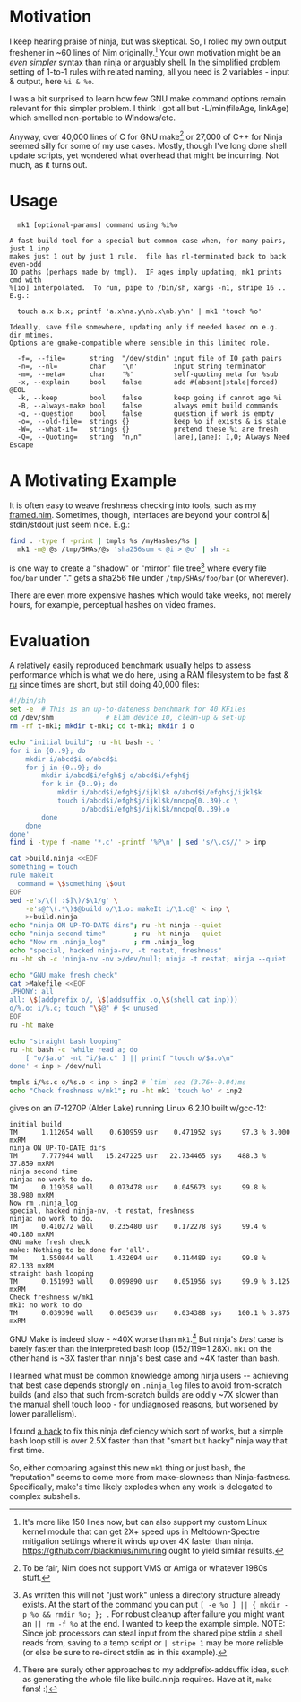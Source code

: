 Motivation
==========
I keep hearing praise of ninja, but was skeptical.  So, I rolled my own output
freshener in ~60 lines of Nim originally.[^1]  Your own motivation might be an
*even simpler* syntax than ninja or arguably shell.  In the simplified problem
setting of 1-to-1 rules with related naming, all you need is 2 variables - input
& output, here `%i & %o`.

I was a bit surprised to learn how few GNU make command options remain relevant
for this simpler problem.  I think I got all but -L/min(fileAge, linkAge) which
smelled non-portable to Windows/etc.

Anyway, over 40,000 lines of C for GNU make[^2] or 27,000 of C++ for Ninja
seemed silly for some of my use cases.  Mostly, though I've long done shell
update scripts, yet wondered what overhead that might be incurring.  Not much,
as it turns out.

Usage
=====
```
  mk1 [optional-params] command using %i%o

A fast build tool for a special but common case when, for many pairs, just 1 inp
makes just 1 out by just 1 rule.  file has nl-terminated back to back even-odd
IO paths (perhaps made by tmpl).  IF ages imply updating, mk1 prints cmd with
%[io] interpolated.  To run, pipe to /bin/sh, xargs -n1, stripe 16 ..  E.g.:

  touch a.x b.x; printf 'a.x\na.y\nb.x\nb.y\n' | mk1 'touch %o'

Ideally, save file somewhere, updating only if needed based on e.g. dir mtimes.
Options are gmake-compatible where sensible in this limited role.

  -f=, --file=      string  "/dev/stdin" input file of IO path pairs
  -n=, --nl=        char    '\n'         input string terminator
  -m=, --meta=      char    '%'          self-quoting meta for %sub
  -x, --explain     bool    false        add #(absent|stale|forced) @EOL
  -k, --keep        bool    false        keep going if cannot age %i
  -B, --always-make bool    false        always emit build commands
  -q, --question    bool    false        question if work is empty
  -o=, --old-file=  strings {}           keep %o if exists & is stale
  -W=, --what-if=   strings {}           pretend these %i are fresh
  -Q=, --Quoting=   string  "n,n"        [ane],[ane]: I,O; Always Need Escape
```

A Motivating Example
====================
It is often easy to weave freshness checking into tools, such as my
[framed.nim](https://github.com/c-blake/ndup/blob/main/framed.nim).  Sometimes,
though, interfaces are beyond your control &| stdin/stdout just seem nice. E.g.:
```sh
find . -type f -print | tmpls %s /myHashes/%s |
  mk1 -m@ @s /tmp/SHAs/@s 'sha256sum < @i > @o' | sh -x
```
is one way to create a "shadow" or "mirror" file tree[^3] where every file `foo/bar`
under "." gets a sha256 file under `/tmp/SHAs/foo/bar` (or wherever).

There are even more expensive hashes which would take weeks, not merely hours,
for example, perceptual hashes on video frames.

Evaluation
==========
A relatively easily reproduced benchmark usually helps to assess performance
which is what we do here, using a RAM filesystem to be fast & [ru](ru.md) since
times are short, but still doing 40,000 files:
```sh
#!/bin/sh
set -e  # This is an up-to-dateness benchmark for 40 KFiles
cd /dev/shm             # Elim device IO, clean-up & set-up
rm -rf t-mk1; mkdir t-mk1; cd t-mk1; mkdir i o

echo "initial build"; ru -ht bash -c '
for i in {0..9}; do
    mkdir i/abcd$i o/abcd$i
    for j in {0..9}; do
        mkdir i/abcd$i/efgh$j o/abcd$i/efgh$j
        for k in {0..9}; do
            mkdir i/abcd$i/efgh$j/ijkl$k o/abcd$i/efgh$j/ijkl$k
            touch i/abcd$i/efgh$j/ijkl$k/mnopq{0..39}.c \
                  o/abcd$i/efgh$j/ijkl$k/mnopq{0..39}.o
        done
    done
done'
find i -type f -name '*.c' -printf '%P\n' | sed 's/\.c$//' > inp

cat >build.ninja <<EOF
something = touch
rule makeIt
  command = \$something \$out
EOF
sed -e's/\([ :$]\)/$\1/g' \
    -e's@^\(.*\)$@build o/\1.o: makeIt i/\1.c@' < inp \
    >>build.ninja
echo "ninja ON UP-TO-DATE dirs"; ru -ht ninja --quiet
echo "ninja second time"       ; ru -ht ninja --quiet
echo "Now rm .ninja_log"       ; rm .ninja_log
echo "special, hacked ninja-nv, -t restat, freshness"
ru -ht sh -c 'ninja-nv -nv >/dev/null; ninja -t restat; ninja --quiet'

echo "GNU make fresh check"
cat >Makefile <<EOF
.PHONY: all
all: \$(addprefix o/, \$(addsuffix .o,\$(shell cat inp)))
o/%.o: i/%.c; touch "\$@" # $< unused
EOF
ru -ht make

echo "straight bash looping"
ru -ht bash -c 'while read a; do
    [ "o/$a.o" -nt "i/$a.c" ] || printf "touch o/$a.o\n"
done' < inp > /dev/null

tmpls i/%s.c o/%s.o < inp > inp2 # `tim` sez (3.76+-0.04)ms
echo "Check freshness w/mk1"; ru -ht mk1 'touch %o' < inp2
```
gives on an i7-1270P (Alder Lake) running Linux 6.2.10 built w/gcc-12:
```
initial build
TM      1.112654 wall    0.610959 usr    0.471952 sys     97.3 % 3.000 mxRM
ninja ON UP-TO-DATE dirs
TM      7.777944 wall   15.247225 usr   22.734465 sys    488.3 % 37.859 mxRM
ninja second time
ninja: no work to do.
TM      0.119358 wall    0.073478 usr    0.045673 sys     99.8 % 38.980 mxRM
Now rm .ninja_log
special, hacked ninja-nv, -t restat, freshness
ninja: no work to do.
TM      0.410272 wall    0.235480 usr    0.172278 sys     99.4 % 40.180 mxRM
GNU make fresh check
make: Nothing to be done for 'all'.
TM      1.550844 wall    1.432694 usr    0.114489 sys     99.8 % 82.133 mxRM
straight bash looping
TM      0.151993 wall    0.099890 usr    0.051956 sys     99.9 % 3.125 mxRM
Check freshness w/mk1
mk1: no work to do
TM      0.039390 wall    0.005039 usr    0.034388 sys    100.1 % 3.875 mxRM
```
GNU Make is indeed slow - ~40X worse than `mk1`.[^4]  But ninja's *best* case is
barely faster than the interpreted bash loop (152/119=1.28X).  `mk1` on the
other hand is ~3X faster than ninja's best case and ~4X faster than bash.

I learned what must be common knowledge among ninja users -- achieving that best
case depends strongly on `.ninja_log` files to avoid from-scratch builds (and
also that such from-scratch builds are oddly ~7X slower than the manual shell
touch loop - for undiagnosed reasons, but worsened by lower parallelism).

I found [a hack](
https://stackoverflow.com/questions/73058509/how-do-i-manually-populate-ninja-log-with-information-preventing-unnecesary-reb)
to fix this ninja deficiency which sort of works, but a simple bash loop still
is over 2.5X faster than that "smart but hacky" ninja way that first time.

So, either comparing against this new `mk1` thing or just bash, the "reputation"
seems to come more from make-slowness than Ninja-fastness.  Specifically, make's
time likely explodes when any work is delegated to complex subshells.

[^1]: It's more like 150 lines now, but can also support my custom Linux kernel
module that can get 2X+ speed ups in Meltdown-Spectre mitigation settings where
it winds up over 4X faster than ninja.  https://github.com/blackmius/nimuring
ought to yield similar results.

[^2]: To be fair, Nim does not support VMS or Amiga or whatever 1980s stuff.

[^3]: As written this will not "just work" unless a directory structure already
exists.  At the start of the command you can put `[ -e %o ] || { mkdir -p %o &&
rmdir %o; }; `.  For robust cleanup after failure you might want an `|| rm -f
%o` at the end.  I wanted to keep the example simple.
NOTE: Since job processors can steal input from the shared pipe stdin a shell
reads from, saving to a temp script or `| stripe 1` may be more reliable (or
else be sure to re-direct stdin as in this example).

[^4]: There are surely other approaches to my addprefix-addsuffix idea, such as
generating the whole file like build.ninja requires. Have at it, `make` fans! :)

